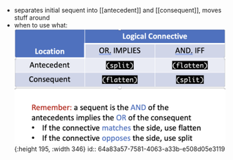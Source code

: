 - separates initial sequent into [[antecedent]] and [[consequent]], moves stuff around
- when to use what: ![image.png](../assets/image_1688746628132_0.png){:height 195, :width 346}
  id:: 64a83a57-7581-4063-a33b-e508d05e3119
